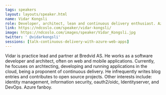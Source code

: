 ```yaml
---
tags: speakers
layout: layouts/speaker.html
name: Vidar Kongsli
role: Developer, architect, lean and continuous delivery enthusiast. Azure fanboy.
link: https://ndcoslo.com/speaker/vidar-kongsli/
image: https://ndcoslo.com/images/speaker/Vidar_Kongsli.jpg
twitter: ' @vidarkongsli'
sessions: [talk-continuous-delivery-with-azure-web-apps]
---
```

Vidar is practice lead and partner at Bredvid AS. He works as a software developer and architect, often on web and mobile applications. Currently, he focuses on archtecting, developing and running applications in the cloud, being a proponent of continuous delivery. He infrequently writes blog entries and contributes to open source projects. Other interests include: identity management, information security, oauth2/oidc, Identityserver, and DevOps. Azure fanboy.